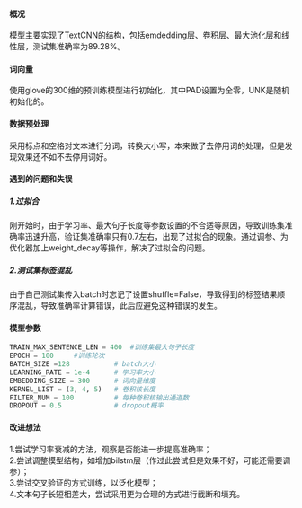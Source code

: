 #### 概况

模型主要实现了TextCNN的结构，包括emdedding层、卷积层、最大池化层和线性层，测试集准确率为89.28%。

#### 词向量

使用glove的300维的预训练模型进行初始化，其中PAD设置为全零，UNK是随机初始化的。

#### 数据预处理

采用标点和空格对文本进行分词，转换大小写，本来做了去停用词的处理，但是发现效果还不如不去停用词好。

#### 遇到的问题和失误

##### 1.过拟合

刚开始时，由于学习率、最大句子长度等参数设置的不合适等原因，导致训练集准确率迅速升高，验证集准确率只有0.7左右，出现了过拟合的现象。通过调参、为优化器加上weight_decay等操作，解决了过拟合的问题。

##### 2.测试集标签混乱

由于自己测试集传入batch时忘记了设置shuffle=False，导致得到的标签结果顺序混乱，导致准确率计算错误，此后应避免这种错误的发生。

#### 模型参数

```python
TRAIN_MAX_SENTENCE_LEN = 400  #训练集最大句子长度
EPOCH = 100     #训练轮次
BATCH_SIZE =128           # batch大小
LEARNING_RATE = 1e-4      # 学习率大小
EMBEDDING_SIZE = 300      # 词向量维度
KERNEL_LIST = (3, 4, 5)   # 卷积核长度
FILTER_NUM = 100          # 每种卷积核输出通道数
DROPOUT = 0.5             # dropout概率
```

#### 改进想法

1.尝试学习率衰减的方法，观察是否能进一步提高准确率；  
2.尝试调整模型结构，如增加bilstm层（作过此尝试但是效果不好，可能还需要调参）；  
3.尝试交叉验证的方式训练，以泛化模型；  
4.文本句子长短相差大，尝试采用更为合理的方式进行截断和填充。
